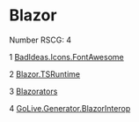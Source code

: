 <h1>Blazor</h1>

Number RSCG: 4

   1 [BadIdeas.Icons.FontAwesome](/docs/BadIdeas.Icons.FontAwesome)

   2 [Blazor.TSRuntime](/docs/Blazor.TSRuntime)

   3 [Blazorators](/docs/Blazorators)

   4 [GoLive.Generator.BlazorInterop](/docs/GoLive.Generator.BlazorInterop)
    
